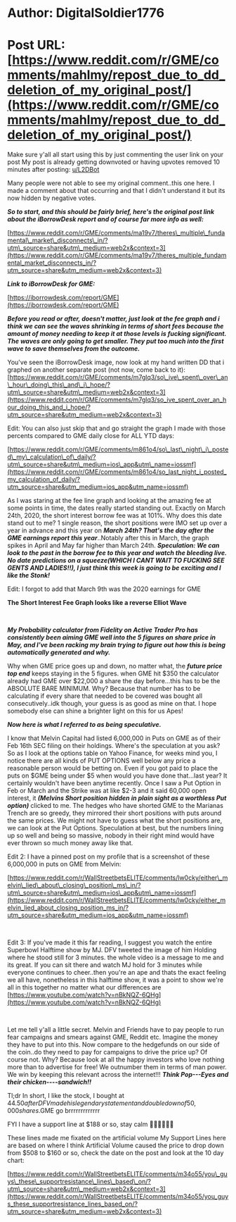 # Author: DigitalSoldier1776
# Post URL: [https://www.reddit.com/r/GME/comments/mahlmy/repost_due_to_dd_deletion_of_my_original_post/](https://www.reddit.com/r/GME/comments/mahlmy/repost_due_to_dd_deletion_of_my_original_post/)


Make sure y'all all start using this by just commenting the user link on your post My post is already getting downvoted or having upvotes removed 10 minutes after posting: [u/L2DBot](https://www.reddit.com/u/L2DBot/)

Many people were not able to see my original comment..this one here.  I made a comment about that occurring and that I didn't understand it but its now hidden by negative votes.

***So to start, and this should be fairly brief, here's the original post link about the iBorrowDesk report and of course far more info as well:***

[https://www.reddit.com/r/GME/comments/ma19v7/theres\_multiple\_fundamental\_market\_disconnects\_in/?utm\_source=share&utm\_medium=web2x&context=3](https://www.reddit.com/r/GME/comments/ma19v7/theres_multiple_fundamental_market_disconnects_in/?utm_source=share&utm_medium=web2x&context=3)

***Link to iBorrowDesk for GME:***

[https://iborrowdesk.com/report/GME](https://iborrowdesk.com/report/GME)

***Before you read or after, doesn't matter, just look at the fee graph and i think we can see the waves shrinking in terms of short fees because the amount of money needing to keep it at those levels is fucking significant. The waves are only going to get smaller.  They put too much into the first wave to save themselves from the outcome.***

You've seen the iBorrowDesk image, now look at my hand written DD that i graphed on another separate post (not now, come back to it):[https://www.reddit.com/r/GME/comments/m7glq3/so\_ive\_spent\_over\_an\_hour\_doing\_this\_and\_i\_hope/?utm\_source=share&utm\_medium=web2x&context=3](https://www.reddit.com/r/GME/comments/m7glq3/so_ive_spent_over_an_hour_doing_this_and_i_hope/?utm_source=share&utm_medium=web2x&context=3)

Edit: You can also just skip that and go straight the graph I made with those percents compared to GME daily close for ALL YTD days:

[https://www.reddit.com/r/GME/comments/m861o4/so\_last\_night\_i\_posted\_my\_calculation\_of\_daily/?utm\_source=share&utm\_medium=ios\_app&utm\_name=iossmf](https://www.reddit.com/r/GME/comments/m861o4/so_last_night_i_posted_my_calculation_of_daily/?utm_source=share&utm_medium=ios_app&utm_name=iossmf)

As I was staring at the fee line graph and looking at the amazing fee at some points in time, the dates really started standing out.  Exactly on March 24th, 2020, the short interest borrow fee was at 101%.  Why does this date stand out to me?  1 single reason, the short positions were IMO set up over a year in advance and this year on ***March 24th?  That's the day after the GME earnings report this year***..Notably after this in March, the graph spikes in April and May far higher than March 24th.  ***Speculation:  We can look to the past in the borrow fee to this year and watch the bleeding live.  No date predictions on a squeeze(WHICH I CANT WAIT TO FUCKING SEE GENTS AND LADIES!!), I just think this week is going to be exciting and I like the Stonk!***

Edit: I forgot to add that March 9th was the 2020 earnings for GME

**The Short Interest Fee Graph looks like a reverse Elliot Wave**

&#x200B;

***My Probability calculator from Fidelity on Active Trader Pro has consistently been aiming GME well into the 5 figures on share price in May, and I've been racking my brain trying to figure out how this is being automatically generated and why.***

Why when GME price goes up and down, no matter what, the ***future price top end*** keeps staying in the 5 figures.  when GME hit $350 the calculator already had GME over $22,000 a share the day before...this has to be the ABSOLUTE BARE MINIMUM.  Why?  Because that number has to be calculating if every share that needed to be covered was bought all consecutively..idk though, your guess is as good as mine on that.  I hope somebody else can shine a brighter light on this for us Apes!

***Now here is what I referred to as being speculative.***

I know that Melvin Capital had listed 6,000,000 in Puts on GME as of their Feb 16th SEC filing on their holdings.  Where's the speculation at you ask?  So as I look at the options table on Yahoo Finance, for weeks mind you, I notice there are all kinds of PUT OPTIONS well below any price a reasonable person would be betting on.  Even if you got paid to place the puts on $GME being under $5 when would you have done that...last year?  It certainly wouldn't have been anytime recently.   Once I saw a Put Option in Feb or March and the Strike was at like $2-3 and it said 60,000 open interest, it ***(Melvins Short position hidden in plain sight as a worthless Put option)*** clicked to me.  The hedges who have shorted GME to the Marianas Trench are so greedy, they mirrored their short positions with puts around the same prices.  We might not have to guess what the short positions are, we can look at the Put Options.  Speculation at best, but the numbers lining up so well and being so massive, nobody in their right mind would have ever thrown so much money away like that.

Edit 2: I have a pinned post on my profile that is a screenshot of these 6,000,000 in puts on GME from Melvin:

[https://www.reddit.com/r/WallStreetbetsELITE/comments/lw0cky/either\_melvin\_lied\_about\_closing\_position\_ms\_in/?utm\_source=share&utm\_medium=ios\_app&utm\_name=iossmf](https://www.reddit.com/r/WallStreetbetsELITE/comments/lw0cky/either_melvin_lied_about_closing_position_ms_in/?utm_source=share&utm_medium=ios_app&utm_name=iossmf)

&#x200B;

Edit 3:  If you've made it this far reading, I suggest you watch the entire Superbowl Halftime show by MJ.  DFV tweeted the image of him Holding where he stood still for 3 minutes.  the whole video is a message to me and its great.  If you can sit there and watch MJ hold for 3 minutes while everyone continues to cheer..then you're an ape and thats the exact feeling we all have, nonetheless in this halftime show, it was a point to show we're all in this together no matter what our differences are [https://www.youtube.com/watch?v=nBkNQZ-6QHg](https://www.youtube.com/watch?v=nBkNQZ-6QHg)

&#x200B;

Let me tell y'all a little secret.  Melvin and Friends have to pay people to run fear campaigns and smears against GME, Reddit etc.  Imagine the money they have to put into this.  Now compare to the hedgefunds on our side of the coin..do they need to pay for campaigns to drive the price up?  Of course not. Why?  Because look at all the happy investors who love nothing more than to advertise for free!  We outnumber them in terms of man power.  We win by keeping this relevant across the internet!!!  ***Think Pop---Eyes and their chicken----sandwich!!***

Tl;dr In short, I like the stock, I bought at $44.50 after DFV made his legendary statement and double down of 50,000 shares.$GME go brrrrrrrrrrrrr

FYI I have a support line at $188 or so, stay calm 💎💎🍗🍗🚀🚀

These lines made me fixated on the artificial volume My Support Lines here are based on where I think Artificial Volume caused the price to drop down from $508 to $160 or so, check the date on the post and look at the 10 day chart:

[https://www.reddit.com/r/WallStreetbetsELITE/comments/m34o55/you\_guys\_these\_supportresistance\_lines\_based\_on/?utm\_source=share&utm\_medium=web2x&context=3](https://www.reddit.com/r/WallStreetbetsELITE/comments/m34o55/you_guys_these_supportresistance_lines_based_on/?utm_source=share&utm_medium=web2x&context=3)